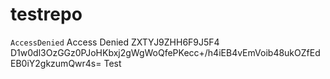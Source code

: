 # testrepo

<Error>
<Code>AccessDenied</Code>
<Message>Access Denied</Message>
<RequestId>ZXTYJ9ZHH6F9J5F4</RequestId>
<HostId>D1w0dl3OzGGz0PJoHKbxj2gWgWoQfePKecc+/h4iEB4vEmVoib48ukOZfEdEB0iY2gkzumQwr4s=</HostId>
Test
</Error>
